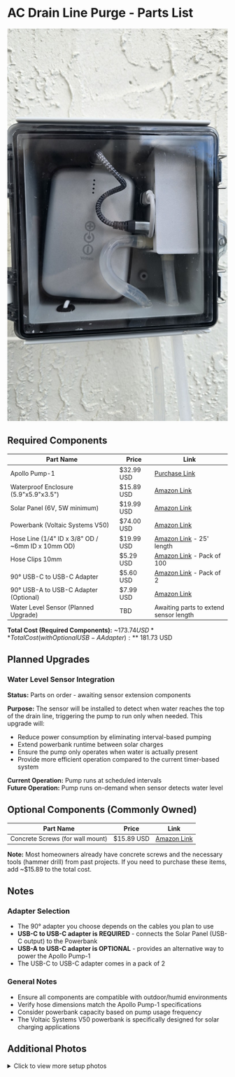 # AC Drain Line Purge - Parts List

![AC Drain Line Purge Setup](01%20-%20AC%20Drain%20Line%20Purge%20001.jpg)

## Required Components

| Part Name                                         | Price      | Link                                                                     |
| ------------------------------------------------- | ---------- | ------------------------------------------------------------------------ |
| Apollo Pump-1                                     | $32.99 USD | [Purchase Link](https://apolloautomation.com/products/pump-1-fluid-pump) |
| Waterproof Enclosure (5.9"x5.9"x3.5")             | $15.89 USD | [Amazon Link](https://a.co/d/6tjYrfX)                                    |
| Solar Panel (6V, 5W minimum)                      | $19.99 USD | [Amazon Link](https://a.co/d/hIlSbSB)                                    |
| Powerbank (Voltaic Systems V50)                   | $74.00 USD | [Amazon Link](https://a.co/d/2uAGdkb)                                    |
| Hose Line (1/4" ID x 3/8" OD / ~6mm ID x 10mm OD) | $19.99 USD | [Amazon Link](https://a.co/d/aiOlvxr) - 25' length                       |
| Hose Clips 10mm                                   | $5.29 USD  | [Amazon Link](https://a.co/d/7FbnexI) - Pack of 100                      |
| 90° USB-C to USB-C Adapter                        | $5.60 USD  | [Amazon Link](https://a.co/d/dgOj4sL) - Pack of 2                        |
| 90° USB-A to USB-C Adapter (Optional)             | $7.99 USD  | [Amazon Link](https://a.co/d/ihet7Jt)                                    |
| Water Level Sensor (Planned Upgrade)              | TBD        | Awaiting parts to extend sensor length                                   |

**Total Cost (Required Components):** ~$173.74 USD  
**Total Cost (with Optional USB-A Adapter):** ~$181.73 USD

## Planned Upgrades

### Water Level Sensor Integration

**Status:** Parts on order - awaiting sensor extension components

**Purpose:** The sensor will be installed to detect when water reaches the top of the drain line, triggering the pump to run only when needed. This upgrade will:

- Reduce power consumption by eliminating interval-based pumping
- Extend powerbank runtime between solar charges
- Ensure the pump only operates when water is actually present
- Provide more efficient operation compared to the current timer-based system

**Current Operation:** Pump runs at scheduled intervals  
**Future Operation:** Pump runs on-demand when sensor detects water level

## Optional Components (Commonly Owned)

| Part Name                        | Price      | Link                                  |
| -------------------------------- | ---------- | ------------------------------------- |
| Concrete Screws (for wall mount) | $15.89 USD | [Amazon Link](https://a.co/d/f3adwhK) |

**Note:** Most homeowners already have concrete screws and the necessary tools (hammer drill) from past projects. If you need to purchase these items, add ~$15.89 to the total cost.

## Notes

### Adapter Selection

- The 90° adapter you choose depends on the cables you plan to use
- **USB-C to USB-C adapter is REQUIRED** - connects the Solar Panel (USB-C output) to the Powerbank
- **USB-A to USB-C adapter is OPTIONAL** - provides an alternative way to power the Apollo Pump-1
- The USB-C to USB-C adapter comes in a pack of 2

### General Notes

- Ensure all components are compatible with outdoor/humid environments
- Verify hose dimensions match the Apollo Pump-1 specifications
- Consider powerbank capacity based on pump usage frequency
- The Voltaic Systems V50 powerbank is specifically designed for solar charging applications

## Additional Photos

<details>
<summary>Click to view more setup photos</summary>

![Setup Photo 2](02%20-%20AC%20Drain%20Line%20Purge%20002.jpg)

![Setup Photo 3](03%20-%20AC%20Drain%20Line%20Purge%20003.jpg)

![Setup Photo 4](04%20-%20AC%20Drain%20Line%20Purge%20004.jpg)

</details>
